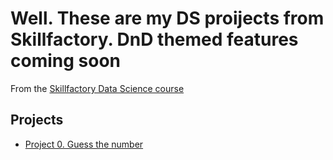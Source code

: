 # Well. These are my DS proijects from Skillfactory. DnD themed features coming soon
From the [Skillfactory Data Science course](https://skillfactory.ru/data-scientist)

## Projects

* [Project 0. Guess the number](https://github.com/Sirabaz/maybe_dnd/blob/main/game.py)

